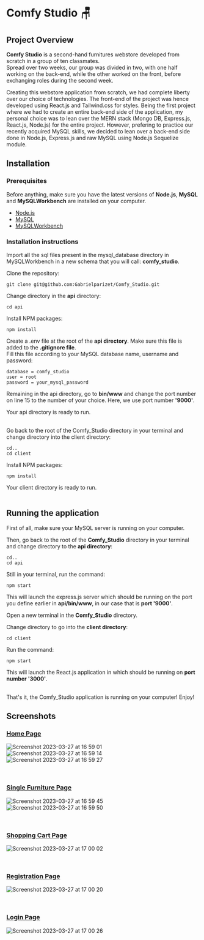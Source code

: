 <h1>Comfy Studio 🪑</h1>

<h2>Project Overview</h2>

<p>
    <strong>Comfy Studio</strong> is a second-hand furnitures webstore developed from scratch in a group of ten classmates. 
    <br>
    Spread over two weeks, our group was divided in two, with one half working on the back-end, while the other worked on the front, before exchanging roles during the second week.
</p>
<p>
    Creating this webstore application from scratch, we had complete liberty over our choice of technologies. The front-end of the project was hence developed using React.js and Tailwind.css for styles.
    Being the first project where we had to create an entire back-end side of the application, my personal choice was to lean over the MERN stack (Mongo DB, Express.js, React.js, Node.js) for the entire project. However, prefering to practice our recently acquired MySQL skills, we decided to lean over a back-end side done in Node.js, Express.js and raw MySQL using Node.js Sequelize module.   
</p>

<h2>Installation</h2>

<h3>Prerequisites</h3>

<p>
    Before anything, make sure you have the latest versions of <strong>Node.js</strong>, <strong>MySQL</strong> and <strong>MySQLWorkbench</strong> are installed on your computer.
</p>
<ul>
    <li>
        <a href="https://nodejs.org/en/download" alt="Node.js dowloads page.">Node.js</a>
    </li>
    <li>
        <a href="https://dev.mysql.com/doc/mysql-installation-excerpt/5.7/en/" alt="MySQL Installation Guide.">MySQL</a>
    </li>
    <li>
        <a href="https://dev.mysql.com/downloads/workbench/" alt="MySQLWorkbench Installation Guide">MySQLWorkbench</a>
    </li>
</ul>

<h3>Installation instructions</h3>

Import all the sql files present in the mysql_database directory in MySQLWorkbench in a new schema that you will call: <strong>comfy_studio</strong>. <br>

Clone the repository: <br>

```
git clone git@github.com:Gabrielparizet/Comfy_Studio.git
```

Change directory in the <strong>api</strong> directory: <br>

```
cd api
```

Install NPM packages:

```
npm install
```

Create a .env file at the root of the <strong>api directory</strong>. Make sure this file is added to the <strong>.gitignore file</strong>. <br>
Fill this file according to your MySQL database name, username and password:

```
database = comfy_studio
user = root
password = your_mysql_password
```

Remaining in the api directory, go to <strong>bin/www</strong> and change the port number on line 15 to the number of your choice. Here, we use port number <strong>'9000'</strong>. <br>

Your api directory is ready to run. <br><br>

Go back to the root of the Comfy_Studio directory in your terminal and change directory into the client directory: <br>

```
cd..
cd client
```

Install NPM packages:

```
npm install
```

Your client directory is ready to run. <br><br>


<h2>Running the application</h2>

First of all, make sure your MySQL server is running on your computer. <br>

Then, go back to the root of the <strong>Comfy_Studio</strong> directory in your terminal and change directory to the <strong>api directory</strong>:

```
cd..
cd api
```

Still in your terminal, run the command:

```
npm start
```

This will launch the express.js server which should be running on the port you define earlier in <strong>api/bin/www</strong>, in our case that is <strong>port '9000'</strong>. <br>

Open a new terminal in the <strong>Comfy_Studio</strong> directory. <br>

Change directory to go into the <strong>client directory</strong>:

```
cd client
```

Run the command:

```
npm start
```

This will launch the React.js application in which should be running on <strong>port number '3000'</strong>. <br><br>

That's it, the Comfy_Studio application is running on your computer! Enjoy!


<h2>Screenshots</h2>

<h3><ins>Home Page</ins></h3>

![Screenshot 2023-03-27 at 16 59 01](https://user-images.githubusercontent.com/114992640/227980595-9f205b82-b6e9-452b-85f5-c3256040a4cf.png)
<br>
![Screenshot 2023-03-27 at 16 59 14](https://user-images.githubusercontent.com/114992640/227980697-dcf3a12a-31af-4075-bd88-c635ce7e8aab.png)
<br>
![Screenshot 2023-03-27 at 16 59 27](https://user-images.githubusercontent.com/114992640/227980787-2c346da4-5c0d-41f8-8e8d-34d14255e616.png)

<br>

<h3><ins>Single Furniture Page</ins></h3>

![Screenshot 2023-03-27 at 16 59 45](https://user-images.githubusercontent.com/114992640/227980929-43ea1ac5-93c3-407d-b062-b14223e8070f.png)
<br>
![Screenshot 2023-03-27 at 16 59 50](https://user-images.githubusercontent.com/114992640/227981003-2cc16c4e-5d75-4b87-bc00-60663bea3618.png)

<br>

<h3><ins>Shopping Cart Page</ins></h3>

![Screenshot 2023-03-27 at 17 00 02](https://user-images.githubusercontent.com/114992640/227981086-6b40433f-9b61-4895-a9c4-39e120b08e70.png)

<br>

<h3><ins>Registration Page</ins></h3>

![Screenshot 2023-03-27 at 17 00 20](https://user-images.githubusercontent.com/114992640/227981200-cebaf53e-7b84-4525-8b76-db850053106c.png)

<br>

<h3><ins>Login Page</ins></h3>

![Screenshot 2023-03-27 at 17 00 26](https://user-images.githubusercontent.com/114992640/227981295-9127ea5a-2e42-476b-aecb-9aa381c75971.png)

